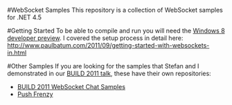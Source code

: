 #WebSocket Samples
This repository is a collection of WebSocket samples for .NET 4.5

#Getting Started
To be able to compile and run you will need the [Windows 8 developer preview](http://msdn.microsoft.com/en-us/windows/apps/br229516). I covered the setup process in detail here: <http://www.paulbatum.com/2011/09/getting-started-with-websockets-in.html>


#Other Samples
If you are looking for the samples that Stefan and I demonstrated in our [BUILD 2011 talk](http://channel9.msdn.com/Events/BUILD/BUILD2011/SAC-807T), these have their own repositories:

* [BUILD 2011 WebSocket Chat Samples](https://github.com/paulbatum/BUILD-2011-WebSocket-Chat-Samples)
* [Push Frenzy](https://github.com/paulbatum/PushFrenzy)